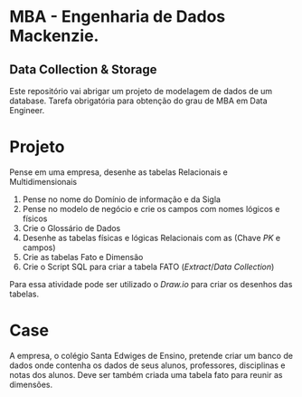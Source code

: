 # MBA - Engenharia de Dados Mackenzie.
## Data Collection & Storage

Este repositório vai abrigar um projeto de modelagem de dados de um database. Tarefa obrigatória para obtenção do grau de MBA em Data Engineer.

# Projeto 

Pense em uma empresa, desenhe as tabelas Relacionais e Multidimensionais

1. Pense no nome do Domínio de informação e da Sigla
2. Pense no modelo de negócio e crie os campos com nomes lógicos e físicos
3. Crie o Glossário de Dados
4. Desenhe as tabelas físicas e lógicas Relacionais com as (Chave _PK_ e campos)
5. Crie as tabelas Fato e Dimensão
6. Crie o Script SQL para criar a tabela FATO (_Extract_/_Data Collection_)

Para essa atividade pode ser utilizado o *Draw.io* para criar os desenhos das tabelas.

# Case

A empresa, o colégio Santa Edwiges de Ensino, pretende criar um banco de dados onde contenha os dados de seus alunos, professores, disciplinas e notas dos alunos.
Deve ser também criada uma tabela fato para reunir as dimensões.
